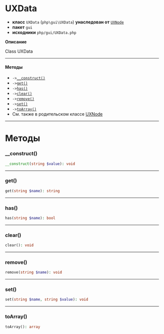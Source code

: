 # UXData

- **класс** `UXData` (`php\gui\UXData`) **унаследован от** [`UXNode`](https://github.com/jphp-compiler/jphp/blob/master/exts/jphp-gui-ext/api-docs/classes/php/gui/UXNode.ru.md)
- **пакет** `gui`
- **исходники** `php/gui/UXData.php`

**Описание**

Class UXData

---

#### Методы

- `->`[`__construct()`](#method-__construct)
- `->`[`get()`](#method-get)
- `->`[`has()`](#method-has)
- `->`[`clear()`](#method-clear)
- `->`[`remove()`](#method-remove)
- `->`[`set()`](#method-set)
- `->`[`toArray()`](#method-toarray)
- См. также в родительском классе [UXNode](https://github.com/jphp-compiler/jphp/blob/master/exts/jphp-gui-ext/api-docs/classes/php/gui/UXNode.ru.md)

---
# Методы

<a name="method-__construct"></a>

### __construct()
```php
__construct(string $value): void
```

---

<a name="method-get"></a>

### get()
```php
get(string $name): string
```

---

<a name="method-has"></a>

### has()
```php
has(string $name): bool
```

---

<a name="method-clear"></a>

### clear()
```php
clear(): void
```

---

<a name="method-remove"></a>

### remove()
```php
remove(string $name): void
```

---

<a name="method-set"></a>

### set()
```php
set(string $name, string $value): void
```

---

<a name="method-toarray"></a>

### toArray()
```php
toArray(): array
```